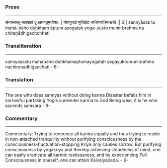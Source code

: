 ### Prose 
 --- 
संन्यासस्तु महाबाहो दु:खमाप्तुमयोगत: |
योगयुक्तो मुनिर्ब्रह्म नचिरेणाधिगच्छति || 6||
sannyāsas tu mahā-bāho duḥkham āptum ayogataḥ
yoga-yukto munir brahma na chireṇādhigachchhati

### Transliteration 
 --- 
sannyasastu mahabaho duhkhamaptumayogatah yogayuktomunibrahma nachirenadhigacchati - 6-

### Translation 
 --- 
The one who does sannyas without doing karma Disaster befalls him in sorrowful partaking Yogis surrender karma to God Being wise, it is he who ascends samsara - 6-

### Commentary 
 --- 
Commentary: Trying to renounce all karma equally and thus trying to reside in non-attached tranquility without purifying consciousness by the consciousness-fluctuation-stopping Kriya only causes sorrow. But purifying consciousness by yogakriya and thereby achieving steadiness of mind, one can easily eradicate all karmic restlessness, and by experiencing Full Consciousness in oneself, one can attain Kaivalyapada. - 6-
